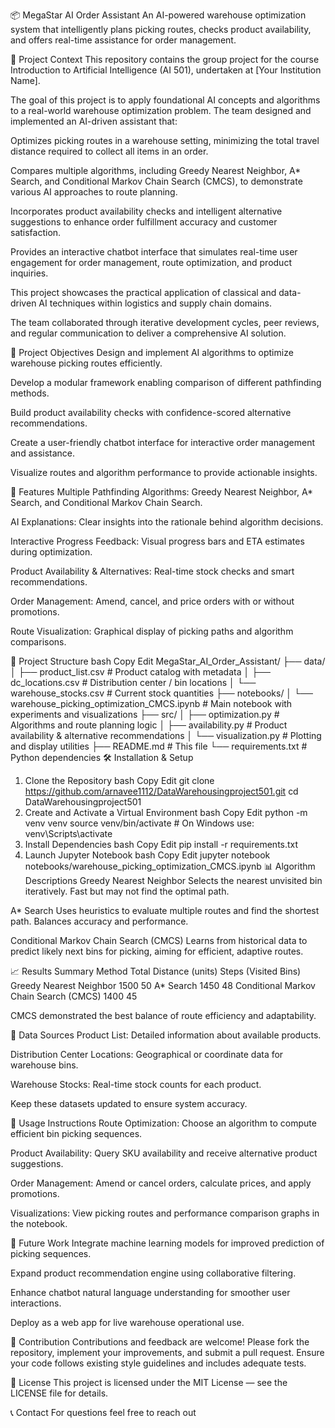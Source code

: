 📦 MegaStar AI Order Assistant
An AI-powered warehouse optimization system that intelligently plans picking routes, checks product availability, and offers real-time assistance for order management.

🧠 Project Context
This repository contains the group project for the course Introduction to Artificial Intelligence (AI 501), undertaken at [Your Institution Name].

The goal of this project is to apply foundational AI concepts and algorithms to a real-world warehouse optimization problem. The team designed and implemented an AI-driven assistant that:

Optimizes picking routes in a warehouse setting, minimizing the total travel distance required to collect all items in an order.

Compares multiple algorithms, including Greedy Nearest Neighbor, A* Search, and Conditional Markov Chain Search (CMCS), to demonstrate various AI approaches to route planning.

Incorporates product availability checks and intelligent alternative suggestions to enhance order fulfillment accuracy and customer satisfaction.

Provides an interactive chatbot interface that simulates real-time user engagement for order management, route optimization, and product inquiries.

This project showcases the practical application of classical and data-driven AI techniques within logistics and supply chain domains.

The team collaborated through iterative development cycles, peer reviews, and regular communication to deliver a comprehensive AI solution.

🚀 Project Objectives
Design and implement AI algorithms to optimize warehouse picking routes efficiently.

Develop a modular framework enabling comparison of different pathfinding methods.

Build product availability checks with confidence-scored alternative recommendations.

Create a user-friendly chatbot interface for interactive order management and assistance.

Visualize routes and algorithm performance to provide actionable insights.

🧩 Features
Multiple Pathfinding Algorithms: Greedy Nearest Neighbor, A* Search, and Conditional Markov Chain Search.

AI Explanations: Clear insights into the rationale behind algorithm decisions.

Interactive Progress Feedback: Visual progress bars and ETA estimates during optimization.

Product Availability & Alternatives: Real-time stock checks and smart recommendations.

Order Management: Amend, cancel, and price orders with or without promotions.

Route Visualization: Graphical display of picking paths and algorithm comparisons.

📂 Project Structure
bash
Copy
Edit
MegaStar_AI_Order_Assistant/
├── data/
│   ├── product_list.csv            # Product catalog with metadata
│   ├── dc_locations.csv            # Distribution center / bin locations
│   └── warehouse_stocks.csv        # Current stock quantities
├── notebooks/
│   └── warehouse_picking_optimization_CMCS.ipynb  # Main notebook with experiments and visualizations
├── src/
│   ├── optimization.py             # Algorithms and route planning logic
│   ├── availability.py             # Product availability & alternative recommendations
│   └── visualization.py            # Plotting and display utilities
├── README.md                       # This file
└── requirements.txt                # Python dependencies
🛠️ Installation & Setup
1. Clone the Repository
bash
Copy
Edit
git clone https://github.com/arnavee1112/DataWarehousingproject501.git
cd DataWarehousingproject501
2. Create and Activate a Virtual Environment
bash
Copy
Edit
python -m venv venv
source venv/bin/activate      # On Windows use: venv\Scripts\activate
3. Install Dependencies
bash
Copy
Edit
pip install -r requirements.txt
4. Launch Jupyter Notebook
bash
Copy
Edit
jupyter notebook notebooks/warehouse_picking_optimization_CMCS.ipynb
📊 Algorithm Descriptions
Greedy Nearest Neighbor
Selects the nearest unvisited bin iteratively. Fast but may not find the optimal path.

A* Search
Uses heuristics to evaluate multiple routes and find the shortest path. Balances accuracy and performance.

Conditional Markov Chain Search (CMCS)
Learns from historical data to predict likely next bins for picking, aiming for efficient, adaptive routes.

📈 Results Summary
Method	Total Distance (units)	Steps (Visited Bins)
Greedy Nearest Neighbor	1500	50
A* Search	1450	48
Conditional Markov Chain Search (CMCS)	1400	45

CMCS demonstrated the best balance of route efficiency and adaptability.

🔗 Data Sources
Product List: Detailed information about available products.

Distribution Center Locations: Geographical or coordinate data for warehouse bins.

Warehouse Stocks: Real-time stock counts for each product.

Keep these datasets updated to ensure system accuracy.

🧪 Usage Instructions
Route Optimization: Choose an algorithm to compute efficient bin picking sequences.

Product Availability: Query SKU availability and receive alternative product suggestions.

Order Management: Amend or cancel orders, calculate prices, and apply promotions.

Visualizations: View picking routes and performance comparison graphs in the notebook.

🔮 Future Work
Integrate machine learning models for improved prediction of picking sequences.

Expand product recommendation engine using collaborative filtering.

Enhance chatbot natural language understanding for smoother user interactions.

Deploy as a web app for live warehouse operational use.

🤝 Contribution
Contributions and feedback are welcome! Please fork the repository, implement your improvements, and submit a pull request. Ensure your code follows existing style guidelines and includes adequate tests.

📄 License
This project is licensed under the MIT License — see the LICENSE file for details.

📞 Contact
For questions feel free to reach out 

